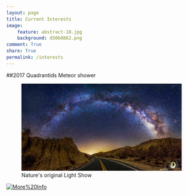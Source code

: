 ```yaml
---
layout: page
title: Current Interests
image:
    feature: abstract-10.jpg
    background: d50b0862.png
comment: True
share: True
permalink: /interests
---
```


##2017 Quadrantids Meteor shower


<figure class="half">
	<img src="/images/bridgestar.jpeg" alt="">
		<figcaption>Nature's original Light Show</figcaption>
</figure>





<a href="http://www.jajb.dystopian.website/meteorshower.html"><img style="border:0px;" src="http://images.webestools.com/buttons.php?frm=1&btn_type=3&txt=More%20Info" onmouseover="this.src='http://images.webestools.com/buttons.php?frm=2&btn_type=3&txt=More%20Info'" onmouseout="this.src='http://images.webestools.com/buttons.php?frm=1&btn_type=3&txt=More%20Info';" alt="More%20Info" /></a><script type="text/javascript">img=new Image();img.src= "http://images.webestools.com/buttons.php?frm=2&btn_type=3&txt=More%20Info";</script>
